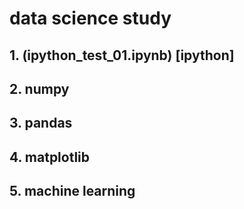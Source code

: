 # data science study
## 1. (ipython_test_01.ipynb) [ipython]
## 2. numpy
## 3. pandas
## 4. matplotlib
## 5. machine learning


